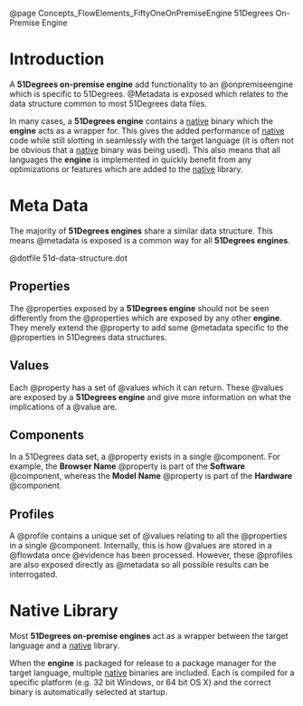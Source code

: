 @page Concepts_FlowElements_FiftyOneOnPremiseEngine 51Degrees On-Premise Engine

# Introduction

A **51Degrees on-premise engine** add functionality to an @onpremiseengine which is
specific to 51Degrees. @Metadata is exposed which relates to the data structure
common to most 51Degrees data files.

In many cases, a **51Degrees engine** contains a [native](@term{NativeCode}) binary which
the **engine** acts as a wrapper for. This gives the added performance of [native](@term{NativeCode}) code
while still slotting in seamlessly with the target language (it is often not be obvious that a 
[native](@term{NativeCode}) binary was being used). This also means that all languages the **engine** is
implemented in quickly benefit from any optimizations or features which are added to the
[native](@term{NativeCode}) library.

# Meta Data

The majority of **51Degrees engines** share a similar data structure. This means @metadata is exposed
is a common way for all **51Degrees engines**.

@dotfile 51d-data-structure.dot

## Properties

The @properties exposed by a **51Degrees engine** should not be seen differently from the @properties
which are exposed by any other **engine**. They merely extend the @property to add some @metadata specific
to the @properties in 51Degrees data structures.


## Values

Each @property has a set of @values which it can return. These @values are exposed by a **51Degrees
engine** and give more information on what the implications of a @value are.


## Components

In a 51Degrees data set, a @property exists in a single @component. For example, the **Browser Name** @property
is part of the **Software** @component, whereas the **Model Name** @property is part of the **Hardware** @component.


## Profiles

A @profile contains a unique set of @values relating to all the @properties in a single @component. Internally, this
is how @values are stored in a @flowdata once @evidence has been processed. However, these @profiles are also exposed
directly as @metadata so all possible results can be interrogated.


# Native Library

Most **51Degrees on-premise engines** act as a wrapper between the target language and a [native](@term{NativeCode}) library.

When the **engine** is packaged for release to a package manager for the target language, multiple
[native](@term{NativeCode}) binaries  are included. Each is compiled for a specific platform (e.g. 32 bit Windows, or 64 bit OS X)
and the correct binary is automatically selected at startup.